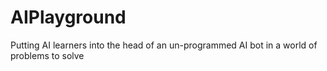 AIPlayground
============

Putting AI learners into the head of an un-programmed AI bot in a world of problems to solve
